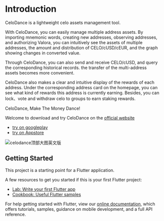 # Introduction

CeloDance is a lightweight celo assets management tool.

With CeloDance, you can easily manage multiple address assets. By importing mnemonic words, creating new addresses, observing addresses, and authorizing Valora, you can intuitively see the assets of multiple addresses, the amount and distribution of CELO/cUSD/cEUR, and the graph showing changes in converted value.

Through CeloDance, you can also send and receive CELO/cUSD, and query the corresponding historical records. the transfer of the multi-address assets becomes more convenient.

CeloDance also makes a clear and intuitive display of the rewards of each address. Under the corresponding address card on the homepage, you can see what kind of rewards this address is currently earning. Besides, you can lock、vote and withdraw celo to groups to earn staking rewards.

CeloDance, Make The Money Dance!

Welcome to download and try CeloDance on the [official website]( http://celo.dance)
- [try on googleplay](https://play.google.com/store/apps/details?id=cn.app.celo.dance)
- [try on Appstore](https://apps.apple.com/hk/app/celodance/id1563256439)
 
![celodance顶部大图英文版](https://user-images.githubusercontent.com/6767618/122527052-8e191600-d04d-11eb-87fc-cde43d09f1d0.png)

## Getting Started

This project is a starting point for a Flutter application.

A few resources to get you started if this is your first Flutter project:

- [Lab: Write your first Flutter app](https://flutter.dev/docs/get-started/codelab)
- [Cookbook: Useful Flutter samples](https://flutter.dev/docs/cookbook)

For help getting started with Flutter, view our
[online documentation](https://flutter.dev/docs), which offers tutorials,
samples, guidance on mobile development, and a full API reference.
